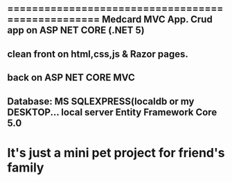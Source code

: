 ==================================================
Medcard MVC App. Crud app on ASP NET CORE (.NET 5)
--------------------------------------------------
clean front on html,css,js & Razor pages.
--------------------------------------------------
back on ASP NET CORE MVC
--------------------------------------------------
Database: MS SQLEXPRESS(localdb or my DESKTOP... local server
          Entity Framework Core 5.0
--------------------------------------------------
It's just a mini pet project for friend's family
==================================================
